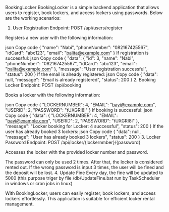 BookingLocker
BookingLocker is a simple backend application that allows users to register, book lockers, and access lockers using passwords. Below are the working scenarios:

1. User Registration
Endpoint: POST /api/users/register

Registers a new user with the following information:

json
Copy code
{
    "name": "Nabi",
    "phoneNumber": "082167425567",
    "idCard": "abc123",
    "email": "balita@example.com"
}
If registration is successful:
json
Copy code
{
    "data": {
        "id": 3,
        "name": "Nabi",
        "phoneNumber": "082167425567",
        "idCard": "abc123",
        "email": "balita@example.com"
    },
    "message": "User registration successful",
    "status": 200
}
If the email is already registered:
json
Copy code
{
    "data": null,
    "message": "Email is already registered",
    "status": 200
}
2. Booking Locker
Endpoint: POST /api/booking

Books a locker with the following information:

json
Copy code
{
    "LOCKERNUMBER": 4,
    "EMAIL": "bayi@example.com",
    "USERID": 2,
    "PASSWORD": "tUXGRI8I"
}
If booking is successful:
json
Copy code
{
    "data": {
        "LOCKERNUMBER": 4,
        "EMAIL": "bayi@example.com",
        "USERID": 2,
        "PASSWORD": "tUXGRI8I"
    },
    "message": "Locker booking for Locker: 4 successful",
    "status": 200
}
If the user has already booked 3 lockers:
json
Copy code
{
    "data": null,
    "message": "User has already booked 3 lockers",
    "status": 200
}
3. Locker Password
Endpoint: POST /api/locker/{lockernmber}/{password}

Accesses the locker with the provided locker number and password.

The password can only be used 2 times. After that, the locker is considered rented out.
If the wrong password is input 3 times, the user will be fined and the deposit will be lost.
4. Update Fine
Every day, the fine will be updated to 5000 (this purpose triger by file /db/UpdateFine.bat run by TaskScheduler in windows or cron jobs in linux)

With BookingLocker, users can easily register, book lockers, and access lockers effortlessly. This application is suitable for efficient locker rental management.
